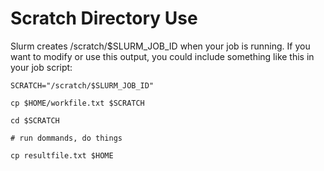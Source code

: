# Scratch Directory Use

Slurm creates /scratch/$SLURM\_JOB\_ID when your job is running. If you want to modify or use this output, you could include something like this in your job script:

`SCRATCH="/scratch/$SLURM_JOB_ID"`

`cp $HOME/workfile.txt $SCRATCH`

`cd $SCRATCH`

`# run dommands, do things`

`cp resultfile.txt $HOME`

